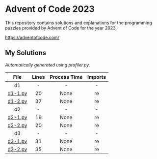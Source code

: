 # Advent of Code 2023

This repository contains solutions and explanations for the programming puzzles provided by Advent of Code for the year 2023.


<https://adventofcode.com/>


## My Solutions
*Automatically generated using profiler.py.*
<!--TABLEBEGIN-->




|File|Lines|Process Time|Imports|
| :---: | :---: | :---: | :---: |
|d1|-|-|-|
|[d1-1.py](d1/d1-1.py)|20|None|re|
|[d1-2.py](d1/d1-2.py)|37|None|re|
|d2|-|-|-|
|[d2-1.py](d2/d2-1.py)|19|None|re|
|[d2-2.py](d2/d2-2.py)|20|None|re|
|d3|-|-|-|
|[d3-1.py](d3/d3-1.py)|31|None|re|
|[d3-2.py](d3/d3-2.py)|35|None|re|
<!--TABLEEND-->
